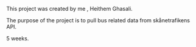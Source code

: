 This project was created by me , Heithem Ghasali.

The purpose of the project is to pull bus related data from skånetrafikens API. 

5 weeks.

